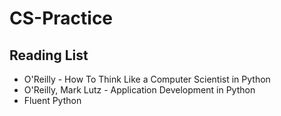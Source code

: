 # CS-Practice

## Reading List
- O'Reilly - How To Think Like a Computer Scientist in Python
- O'Reilly, Mark Lutz - Application Development in Python
- Fluent Python
